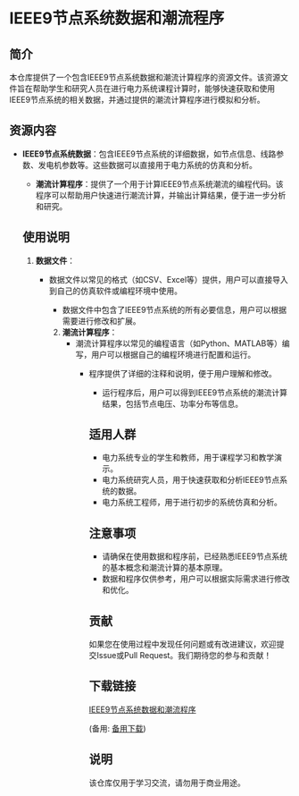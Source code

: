 # IEEE9节点系统数据和潮流程序

## 简介

本仓库提供了一个包含IEEE9节点系统数据和潮流计算程序的资源文件。该资源文件旨在帮助学生和研究人员在进行电力系统课程计算时，能够快速获取和使用IEEE9节点系统的相关数据，并通过提供的潮流计算程序进行模拟和分析。

## 资源内容

- **IEEE9节点系统数据**：包含IEEE9节点系统的详细数据，如节点信息、线路参数、发电机参数等。这些数据可以直接用于电力系统的仿真和分析。

  - **潮流计算程序**：提供了一个用于计算IEEE9节点系统潮流的编程代码。该程序可以帮助用户快速进行潮流计算，并输出计算结果，便于进一步分析和研究。

  ## 使用说明

  1. **数据文件**：
     - 数据文件以常见的格式（如CSV、Excel等）提供，用户可以直接导入到自己的仿真软件或编程环境中使用。
        - 数据文件中包含了IEEE9节点系统的所有必要信息，用户可以根据需要进行修改和扩展。

        2. **潮流计算程序**：
           - 潮流计算程序以常见的编程语言（如Python、MATLAB等）编写，用户可以根据自己的编程环境进行配置和运行。
              - 程序提供了详细的注释和说明，便于用户理解和修改。
                 - 运行程序后，用户可以得到IEEE9节点系统的潮流计算结果，包括节点电压、功率分布等信息。

                 ## 适用人群

                 - 电力系统专业的学生和教师，用于课程学习和教学演示。
                 - 电力系统研究人员，用于快速获取和分析IEEE9节点系统的数据。
                 - 电力系统工程师，用于进行初步的系统仿真和分析。

                 ## 注意事项

                 - 请确保在使用数据和程序前，已经熟悉IEEE9节点系统的基本概念和潮流计算的基本原理。
                 - 数据和程序仅供参考，用户可以根据实际需求进行修改和优化。

                 ## 贡献

                 如果您在使用过程中发现任何问题或有改进建议，欢迎提交Issue或Pull Request。我们期待您的参与和贡献！

                 ## 下载链接
                 [IEEE9节点系统数据和潮流程序](https://pan.quark.cn/s/ac0fd83ca985) 

                 (备用: [备用下载](https://pan.baidu.com/s/1DUr_acjOJIHtphBrSNsBcg?pwd=1234))

                 ## 说明

                 该仓库仅用于学习交流，请勿用于商业用途。
